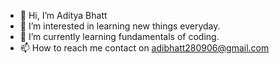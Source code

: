 - 👋 Hi, I’m Aditya Bhatt
- 👀 I’m interested in learning new things everyday.
- 🌱 I’m currently learning fundamentals of coding.
- 📫 How to reach me contact on adibhatt280906@gmail.com

<!---
Adityabhatt29/Adityabhatt29 is a ✨ special ✨ repository because its `README.md` (this file) appears on your GitHub profile.
You can click the Preview link to take a look at your changes.
--->
